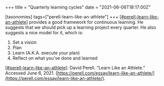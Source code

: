 +++
title = "Quarterly learning cycles"
date = "2021-06-06T18:17:00Z"

[taxonomies]
tags=["perell-learn-like-an-athlete"]
+++
[[#perell-learn-like-an-athlete](/tags/perell-learn-like-an-athlete)] provides a good framework for continuous learning. He suggests that we should pick up a learning project every quarter. He also suggests a nice model for it, which is:

1. Set a vision
2. Plan
3. Learn (A.K.A. execute your plan)
4. Reflect on what you've done and learned

[[#perell-learn-like-an-athlete](/tags/perell-learn-like-an-athlete)]: David Perell. “Learn Like an Athlete.” Accessed June 6, 2021. [https://perell.com/essay/learn-like-an-athlete/](https://perell.com/essay/learn-like-an-athlete/).
